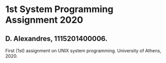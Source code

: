 # 1st System Programming Assignment 2020
<h2> D. Alexandres, 1115201400006. </h2>
First (1st) assignment on UNIX system programming.
University of Athens, 2020.
